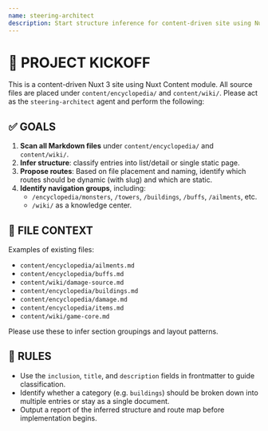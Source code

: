 ```yaml
---
name: steering-architect
description: Start structure inference for content-driven site using Nuxt Content and Markdown files.
---
```


# 🧭 PROJECT KICKOFF

This is a content-driven Nuxt 3 site using Nuxt Content module. All source files are placed under `content/encyclopedia/` and `content/wiki/`. Please act as the `steering-architect` agent and perform the following:

## ✅ GOALS

1. **Scan all Markdown files** under `content/encyclopedia/` and `content/wiki/`.
2. **Infer structure**: classify entries into list/detail or single static page.
3. **Propose routes**: Based on file placement and naming, identify which routes should be dynamic (with slug) and which are static.
4. **Identify navigation groups**, including:
   - `/encyclopedia/monsters`, `/towers`, `/buildings`, `/buffs`, `/ailments`, etc.
   - `/wiki/` as a knowledge center.

## 📁 FILE CONTEXT

Examples of existing files:

- `content/encyclopedia/ailments.md`
- `content/encyclopedia/buffs.md`
- `content/wiki/damage-source.md`
- `content/encyclopedia/buildings.md`
- `content/encyclopedia/damage.md`
- `content/encyclopedia/items.md`
- `content/wiki/game-core.md`

Please use these to infer section groupings and layout patterns.

## 🧠 RULES

- Use the `inclusion`, `title`, and `description` fields in frontmatter to guide classification.
- Identify whether a category (e.g. `buildings`) should be broken down into multiple entries or stay as a single document.
- Output a report of the inferred structure and route map before implementation begins.
